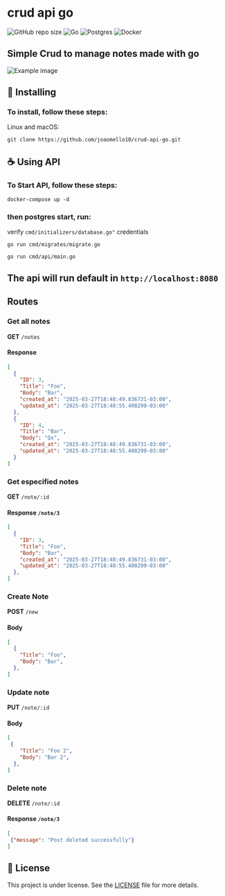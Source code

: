 


# crud api go

![GitHub repo size](https://img.shields.io/github/repo-size/joaomello10/crud-api-go?style=for-the-badge)
![Go](https://img.shields.io/badge/go-%2300ADD8.svg?style=for-the-badge&logo=go&logoColor=white)
![Postgres](https://camo.githubusercontent.com/544022edf8369d944e68802fc043b0268484709e334d23db2882590aeae296cb/68747470733a2f2f696d672e736869656c64732e696f2f62616467652f706f7374677265732d2532333331363139322e7376673f7374796c653d666f722d7468652d6261646765266c6f676f3d706f737467726573716c266c6f676f436f6c6f723d7768697465)
![Docker](https://img.shields.io/badge/docker-%230db7ed.svg?style=for-the-badge&logo=docker&logoColor=white)


## Simple Crud to manage notes made with go


<img src="image.png" alt="Example image">

## 🚀 Installing

### To install, follow these steps:

Linux and macOS:

```
git clone https://github.com/joaomello10/crud-api-go.git
```

## ☕ Using API

### To Start API, follow these steps:

```
docker-compose up -d
```

### then postgres start, run:

verify ``cmd/initializers/database.go"`` credentials

```
go run cmd/migrates/migrate.go
```


```
go run cmd/api/main.go
```

## The api will run default in `http://localhost:8080`

## Routes

### Get all notes

**GET** `/notes`

#### Response
```json
[
  {
    "ID": 3,
    "Title": "Foo",
    "Body": "Bar",
    "created_at": "2025-03-27T18:48:49.836731-03:00",
    "updated_at": "2025-03-27T18:48:55.408299-03:00"
  },
  {
    "ID": 4,
    "Title": "Bar",
    "Body": "Qx",
    "created_at": "2025-03-27T18:48:49.836731-03:00",
    "updated_at": "2025-03-27T18:48:55.408299-03:00"
  }
]
```
### Get especified notes

**GET** `/note/:id`

#### Response `/note/3`
```json
[
  {
    "ID": 3,
    "Title": "Foo",
    "Body": "Bar",
    "created_at": "2025-03-27T18:48:49.836731-03:00",
    "updated_at": "2025-03-27T18:48:55.408299-03:00"
  },
]
```
### Create Note

**POST** `/new`

#### Body 
```json
[
  {
    "Title": "Foo",
    "Body": "Bar",
  },
]
```
### Update note

**PUT** `/note/:id`

#### Body
```json
[
 {
    "Title": "Foo 2",
    "Body": "Bar 2",
  },
]
```

### Delete note

**DELETE** `/note/:id`

#### Response `/note/3`
```json
[
 {"message": "Post deleted successfully"}
]
```

## 📝 License

This project is under license. See the [LICENSE](LICENSE.md) file for more details.
